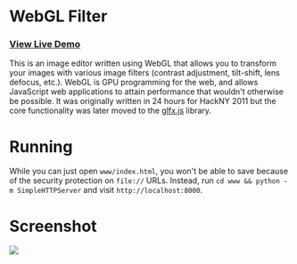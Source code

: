 # WebGL Filter

### [View Live Demo](http://evanw.github.com/webgl-filter/)

This is an image editor written using WebGL that allows you to transform your images with various image filters (contrast adjustment, tilt-shift, lens defocus, etc.). WebGL is GPU programming for the web, and allows JavaScript web applications to attain performance that wouldn't otherwise be possible. It was originally written in 24 hours for HackNY 2011 but the core functionality was later moved to the [glfx.js](http://github.com/evanw/glfx.js) library.

# Running

While you can just open `www/index.html`, you won't be able to save because of the security protection on `file://` URLs. Instead, run `cd www && python -m SimpleHTTPServer` and visit `http://localhost:8000`.

# Screenshot

![](https://github.com/evanw/webgl-filter/raw/master/screenshot.png)
